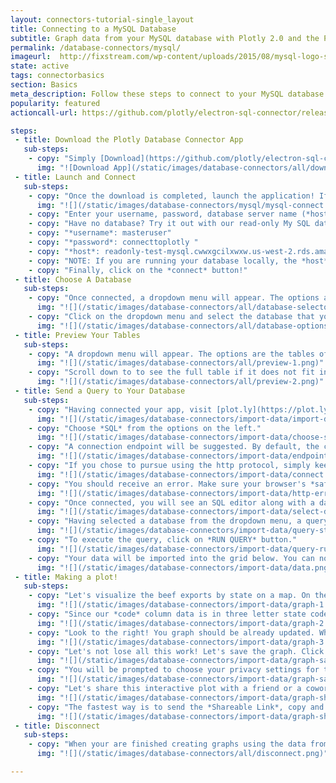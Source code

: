 ```yaml
---
layout: connectors-tutorial-single_layout
title: Connecting to a MySQL Database
subtitle: Graph data from your MySQL database with Plotly 2.0 and the Plotly Database Connector.
permalink: /database-connectors/mysql/
imageurl:  http://fixstream.com/wp-content/uploads/2015/08/mysql-logo-square.jpg
state: active
tags: connectorbasics
section: Basics
meta_description: Follow these steps to connect to your MySQL database
popularity: featured
actioncall-url: https://github.com/plotly/electron-sql-connector/releases

steps:
 - title: Download the Plotly Database Connector App
   sub-steps:
    - copy: "Simply [Download](https://github.com/plotly/electron-sql-connector/releases) the app to get started!"
      img: "![Download App](/static/images/database-connectors/all/download-app.png)"
 - title: Launch and Connect
   sub-steps:
    - copy: "Once the download is completed, launch the application! If you are on Windows, make sure the application folder is in your C:/Program Files folder. You may have to open the application as administrator. Having launched the app, select *MySQL* by clicking on its icon."
      img: "![](/static/images/database-connectors/mysql/mysql-connect.png)"
    - copy: "Enter your username, password, database server name (*host*) and its port number."
    - copy: "Have no database? Try it out with our read-only My SQL database."
    - copy: "*username*: masteruser"
    - copy: "*password*: connecttoplotly "
    - copy: "*host*: readonly-test-mysql.cwwxgcilxwxw.us-west-2.rds.amazonaws.com"
    - copy: "NOTE: If you are running your database locally, the *host* input field can stay empty since its default value is 'localhost'. Similarly, if your database is setup on port number *3306*, you may leave the *port* input field empty as well. If your database is setup on a remote server, simply copy the endpoint name into the *host* input field and enter the remote server's port number on which your database is located."
    - copy: "Finally, click on the *connect* button!"
 - title: Choose A Database
   sub-steps:
    - copy: "Once connected, a dropdown menu will appear. The options are the databases of the account using which you have connected."
      img: "![](/static/images/database-connectors/all/database-selector.png)"
    - copy: "Click on the dropdown menu and select the database that you wish to use in order to connect to it and query data from it. In this case we choose *plotly_datasets*. You may come back to change this entry, if you want to query from or simply preview a different database. There is no need to disconnect before switching databases."
      img: "![](/static/images/database-connectors/all/database-options.png)"
 - title: Preview Your Tables
   sub-steps:
    - copy: "A dropdown menu will appear. The options are the tables of the database previously selected. Select the table you wish to preview (see the top 5 rows of the table). For this example, let's select the 2011 data for USA agricultural exports which is the table named 'us_ag_exports_2011'"
      img: "![](/static/images/database-connectors/all/preview-1.png)"
    - copy: "Scroll down to to see the full table if it does not fit in the preview window. In this example we will look into beef exports, and by looking at the column names (we have 'code' and 'beef') and the data formatting (state codes and integers respectively), we should be confident that we can accomplish a visualisation that can compare the states based on their beef export in Plotly."
      img: "![](/static/images/database-connectors/all/preview-2.png)"
 - title: Send a Query to Your Database
   sub-steps:
    - copy: "Having connected your app, visit [plot.ly](https://plot.ly/alpha/workspace/) workspace and click on *import data* in the top right corner."
      img: "![](/static/images/database-connectors/import-data/import-data.png)"
    - copy: "Choose *SQL* from the options on the left."
      img: "![](/static/images/database-connectors/import-data/choose-sql.png)"
    - copy: "A connection endpoint will be suggested. By default, the connector runs on http://localhost:5000. To use that default endpoint you will have to let your browser use *unsafe scripts* (the above endpoint uses http protocal instead of https). To do so simply keep reading the following steps. If your data is highly sensitive, you can setup your Plotly Database Connector to use the more secure https protocol to transfer data. If you are on Mac or Linux, follow instructions on Step 3 of your Plotly Database Connector. Https support for Windows is shortcoming, thank you for your patience."
      img: "![](/static/images/database-connectors/import-data/endpoint.png)"
    - copy: "If you chose to pursue using the http protocol, simply keep the endpoint as default http://localhost:5000 and click on *connect*."
      img: "![](/static/images/database-connectors/import-data/connect.png)"      
    - copy: "You should receive an error. Make sure your browser's *safe scripting* setting is turned off. Click on the icon inside your search bar to disable it (a shield icon if you are using the Chrome browser (recommended))."
      img: "![](/static/images/database-connectors/import-data/http-error.png)"
    - copy: "Once connected, you will see an SQL editor along with a database dropdown menu. Select the database from the dropdown menu to connect to that database. In this example, let's use *plotly_datasets*."
      img: "![](/static/images/database-connectors/import-data/select-database.png)"
    - copy: "Having selected a database from the dropdown menu, a query will appear on the first line of the editor. Modify it until you are satisfied with the data that you are querrying from your database. For this example, let's quickly import all of the data from the agricultural imports table *us_ag_exports_2011*. Enter the query *SELECT * FROM us_ag_exports_2011*. Where * is a SQL keyword for 'all'."
      img: "![](/static/images/database-connectors/import-data/query-statement.png)"
    - copy: "To execute the query, click on *RUN QUERY* button."
      img: "![](/static/images/database-connectors/import-data/query-run.png)"
    - copy: "Your data will be imported into the grid below. You can now create a plot using the imported data from your SQL database."
      img: "![](/static/images/database-connectors/import-data/data.png)"
 - title: Making a plot!
   sub-steps:
    - copy: "Let's visualize the beef exports by state on a map. On the left side, the *GRAPH* tab should be selected. Here you can choose the *Chart Type* drop down menu. Choose *Choropleth*. As for *Locations*, choose the *state* column. Finally, set the *Values* to be the *beef* column."
      img: "![](/static/images/database-connectors/import-data/graph-1.png)"
    - copy: "Since our *code* column data is in three letter state codes, select the *Location Format* to be *USA State Abbreviations*. We are only looking at USA data here, so for the *Map Region* option select *USA*. Finally, let's keep it simple and keep the *Projection* option as the default *Albers USA*. Come back later to explore more options."
      img: "![](/static/images/database-connectors/import-data/graph-2.png)"
    - copy: "Look to the right! You graph should be already updated. Why not add a title? Click into the empty field above the garph and enter a description."
      img: "![](/static/images/database-connectors/import-data/graph-3.png)"
    - copy: "Let's not lose all this work! Let's save the graph. Click on the *SAVE* tab on the left."
      img: "![](/static/images/database-connectors/import-data/graph-save.png)"
    - copy: "You will be prompted to choose your privacy settings for this graph and data. There is nothing here to classify, let's simply set both *plot* and *data* to *public*. Click *SAVE*."
      img: "![](/static/images/database-connectors/import-data/graph-save-modal.png)"
    - copy: "Let's share this interactive plot with a friend or a coworker (or both)! Click on the *SHARE* tab on the left."
      img: "![](/static/images/database-connectors/import-data/graph-share.png)"
    - copy: "The fastest way is to send the *Shareable Link*, copy and paste it into your favorite e-mail or other communication service. Try out our Twitter, Facebook and Google+ links as well or embed it into your website by obtaining the iframe link in the *Embed* tab. If you set the settings to *public* previously, your friend or coworker will be able to view it even without an account and give you feedback."
      img: "![](/static/images/database-connectors/import-data/graph-share-modal.png)"
 - title: Disconnect
   sub-steps:
    - copy: "When your are finished creating graphs using the data from your database, disconnect by moving your mouse onto the *Connected* button in the Plotly Database Connector and click when it says *Disconnect*."
      img: "![](/static/images/database-connectors/all/disconnect.png)"

---
```

